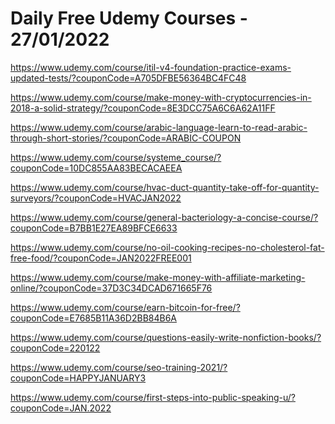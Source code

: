 # Daily Free Udemy Courses - 27/01/2022

https://www.udemy.com/course/itil-v4-foundation-practice-exams-updated-tests/?couponCode=A705DFBE56364BC4FC48
https://www.udemy.com/course/make-money-with-cryptocurrencies-in-2018-a-solid-strategy/?couponCode=8E3DCC75A6C6A62A11FF
https://www.udemy.com/course/arabic-language-learn-to-read-arabic-through-short-stories/?couponCode=ARABIC-COUPON
https://www.udemy.com/course/systeme_course/?couponCode=10DC855AA83BECACAEEA
https://www.udemy.com/course/hvac-duct-quantity-take-off-for-quantity-surveyors/?couponCode=HVACJAN2022
https://www.udemy.com/course/general-bacteriology-a-concise-course/?couponCode=B7BB1E27EA89BFCE6633
https://www.udemy.com/course/no-oil-cooking-recipes-no-cholesterol-fat-free-food/?couponCode=JAN2022FREE001
https://www.udemy.com/course/make-money-with-affiliate-marketing-online/?couponCode=37D3C34DCAD671665F76
https://www.udemy.com/course/earn-bitcoin-for-free/?couponCode=E7685B11A36D2BB84B6A
https://www.udemy.com/course/questions-easily-write-nonfiction-books/?couponCode=220122
https://www.udemy.com/course/seo-training-2021/?couponCode=HAPPYJANUARY3
https://www.udemy.com/course/first-steps-into-public-speaking-u/?couponCode=JAN.2022
